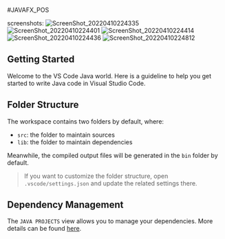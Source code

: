 #JAVAFX_POS

screenshots:
![ScreenShot_20220410224335](https://user-images.githubusercontent.com/29349064/162657103-0654e464-f679-4827-9903-e2799f59d445.png)
![ScreenShot_20220410224401](https://user-images.githubusercontent.com/29349064/162657110-43c8dfa6-64cd-440a-a948-750319aa4f20.png)
![ScreenShot_20220410224414](https://user-images.githubusercontent.com/29349064/162657117-87ec2968-fde2-4008-882e-2b43fced52ec.png)
![ScreenShot_20220410224436](https://user-images.githubusercontent.com/29349064/162657124-9b1c9c65-d423-4a18-8c03-aa514637967a.png)
![ScreenShot_20220410224812](https://user-images.githubusercontent.com/29349064/162657139-1f3cf357-4db0-41b8-81fa-258fd00be202.png)


## Getting Started

Welcome to the VS Code Java world. Here is a guideline to help you get started to write Java code in Visual Studio Code.

## Folder Structure

The workspace contains two folders by default, where:

- `src`: the folder to maintain sources
- `lib`: the folder to maintain dependencies

Meanwhile, the compiled output files will be generated in the `bin` folder by default.

> If you want to customize the folder structure, open `.vscode/settings.json` and update the related settings there.

## Dependency Management

The `JAVA PROJECTS` view allows you to manage your dependencies. More details can be found [here](https://github.com/microsoft/vscode-java-dependency#manage-dependencies).
